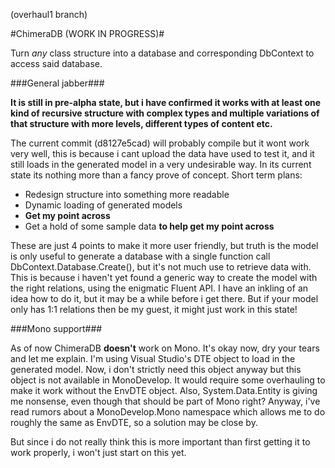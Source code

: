 (overhaul1 branch)

#ChimeraDB (WORK IN PROGRESS)#


Turn *any* class structure into a database and corresponding DbContext to access said database.

###General jabber###

**It is still in pre-alpha state, but i have confirmed it works with at least one kind of recursive structure with complex types and multiple variations of that structure with more levels, different types of content etc.**


The current commit (d8127e5cad) will probably compile but it wont work very well, this is because i cant upload the data have used to test it, and it still loads in the generated model in a very undesirable way. In its current state its nothing more than a fancy prove of concept. Short term plans:

- Redesign structure into something more readable
- Dynamic loading of generated models
- **Get my point across**
- Get a hold of some sample data **to help get my point across**

These are just 4 points to make it more user friendly, but truth is the model is only useful to generate a database with a single function call DbContext.Database.Create(), but it's not much use to retrieve data with. This is because i haven't yet found a generic way to create the model with the right relations, using the enigmatic Fluent API. I have an inkling of an idea how to do it, but it may be a while before i get there. But if your model only has 1:1 relations then be my guest, it might just work in this state! 

###Mono support###

As of now ChimeraDB **doesn't** work on Mono. It's okay now, dry your tears and let me explain. I'm using Visual Studio's DTE object to load in the generated model. Now, i don't strictly need this object anyway but this object is not available in MonoDevelop. It would require some overhauling to make it work without the EnvDTE object. Also, System.Data.Entity is giving me nonsense, even though that should be part of Mono right? Anyway, i've read rumors about a MonoDevelop.Mono namespace which allows me to do roughly the same as EnvDTE, so a solution may be close by. 

But since i do not really think this is more important than first getting it to work properly, i won't just start on this yet.
